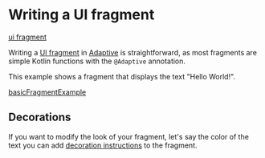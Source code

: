# Writing a UI fragment

[ui fragment](def://?inline)

Writing a [UI fragment](def://) in [Adaptive](def://) is straightforward,
as most fragments are simple Kotlin functions with the `@Adaptive` annotation.

This example shows a fragment that displays the text "Hello World!".

[basicFragmentExample](example://how_to_write_a_ui_fragment)

## Decorations

If you want to modify the look of your fragment, let's say the color of the
text you can add [decoration instructions](def://) to the fragment.
